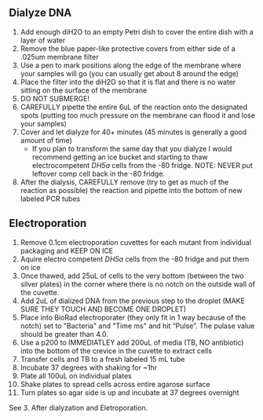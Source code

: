 ## Dialyze DNA
1. Add enough diH2O to an empty Petri dish to cover the entire dish with a layer of water
2. Remove the blue paper-like protective covers from either side of a .025um membrane filter
3. Use a pen to mark positions along the edge of the membrane where your samples will go (you can usually get about 8 around the edge)
3. Place the filter into the diH2O so that it is flat and there is no water sitting on the surface of the membrane
4. DO NOT SUBMERGE!
5. CAREFULLY pipette the entire 6uL of the reaction onto the designated spots (putting too much pressure on the membrane can flood it and lose your samples)
6. Cover and let dialyze for 40+ minutes (45 minutes is generally a good amount of time) 
   * If you plan to transform the same day that you dialyze I would recommend getting an ice bucket and starting to thaw electrocompetent *DH5a* cells from the -80 fridge. NOTE: NEVER put leftover comp cell back in the -80 fridge.
7. After the dialysis, CAREFULLY remove (try to get as much of the reaction as possible) the reaction and pipette into the bottom of new labeled PCR tubes

## Electroporation
1. Remove 0.1cm electroporation cuvettes for each mutant from individual packaging and KEEP ON ICE
2. Aquire electro competent *DH5a* cells from the -80 fridge and put them on ice
3. Once thawed, add 25uL of cells to the very bottom (between the two silver plates) in the corner where there is no notch on the outside wall of the cuvette.
4. Add 2uL of dialized DNA from the previous step to the droplet (MAKE SURE THEY TOUCH AND BECOME ONE DROPLET)
4. Place into BioRad electroporater (they only fit in 1 way because of the notch) set to "Bacteria" and "Time ms" and hit
“Pulse”. The pulase value should be greater than 4.0.
5. Use a p200 to IMMEDIATLEY add 200uL of media (TB, NO antibiotic) into the bottom of the crevice in the cuvette to extract cells
6. Transfer cells and TB to a fresh labeled 15 mL tube
7. Incubate 37 degrees with shaking for ~1hr
8. Plate all 100uL on individual plates
9. Shake plates to spread cells across entire agarose surface
10. Turn plates so agar side is up and incubate at 37 degrees overnight


See 3. After dialyzation and Eletroporation. 
